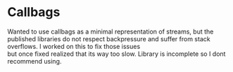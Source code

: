 # Callbags
Wanted to use callbags as a minimal representation of streams, but the published libraries
do not respect backpressure and suffer from stack overflows. I worked on this to fix those issues  
but once fixed realized that its way too slow. Library is incomplete so I dont recommend using.
